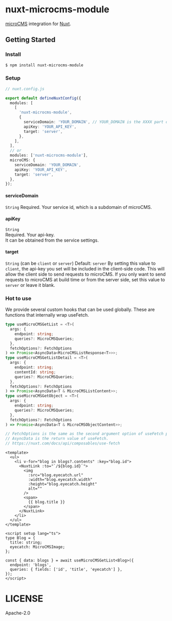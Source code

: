 # nuxt-microcms-module

[microCMS](https://microcms.io) integration for [Nuxt](https://nuxt.com/).

## Getting Started

### Install

```bash
$ npm install nuxt-microcms-module
```

### Setup

```typescript
// nuxt.config.js

export default defineNuxtConfig({
  modules: [
    [
      'nuxt-microcms-module',
      {
        serviceDomain: 'YOUR_DOMAIN', // YOUR_DOMAIN is the XXXX part of XXXX.microcms.io
        apiKey: 'YOUR_API_KEY',
        target: 'server',
      },
    ],
  ],
  // or
  modules: ['nuxt-microcms-module'],
  microCMS: {
    serviceDomain: 'YOUR_DOMAIN',
    apiKey: 'YOUR_API_KEY',
    target: 'server',
  },
});
```

#### serviceDomain

`String`
Required.
Your service id, which is a subdomain of microCMS.

#### apiKey

`String`  
Required.
Your api-key.  
It can be obtained from the service settings.

#### target

`String` (can be `client` or `server`)
Default: `server`
By setting this value to `client`, the api-key you set will be included in the client-side code.
This will allow the client side to send requests to microCMS.
If you only want to send requests to microCMS at build time or from the server side, set this value to `server` or leave it blank.

### Hot to use

We provide several custom hooks that can be used globally.
These are functions that internally wrap useFetch.

```typescript
type useMicroCMSGetList = <T>(
  args: {
    endpoint: string;
    queries?: MicroCMSQueries;
  },
  fetchOptions?: FetchOptions
) => Promise<AsyncData<MicroCMSListResponse<T>>>;
type useMicroCMSGetListDetail = <T>(
  args: {
    endpoint: string;
    contentId: string;
    queries?: MicroCMSQueries;
  },
  fetchOptions?: FetchOptions
) => Promise<AsyncData<T & MicroCMSListContent>>;
type useMicroCMSGetObject = <T>(
  args: {
    endpoint: string;
    queries?: MicroCMSQueries;
  },
  fetchOptions?: FetchOptions
) => Promise<AsyncData<T & MicroCMSObjectContent>>;

// FetchOptions is the same as the second argument option of useFetch provided by Nuxt3.
// AsyncData is the return value of useFetch.
// https://nuxt.com/docs/api/composables/use-fetch
```

```vue
<template>
  <ul>
    <li v-for="blog in blogs?.contents" :key="blog.id">
      <NuxtLink :to="`/${blog.id}`">
        <img
          :src="blog.eyecatch.url"
          :width="blog.eyecatch.width"
          :height="blog.eyecatch.height"
          alt=""
        />
        <span>
          {{ blog.title }}
        </span>
      </NuxtLink>
    </li>
  </ul>
</template>

<script setup lang="ts">
type Blog = {
  title: string;
  eyecatch: MicroCMSImage;
};

const { data: blogs } = await useMicroCMSGetList<Blog>({
  endpoint: 'blogs',
  queries: { fields: ['id', 'title', 'eyecatch'] },
});
</script>
```

# LICENSE

Apache-2.0
